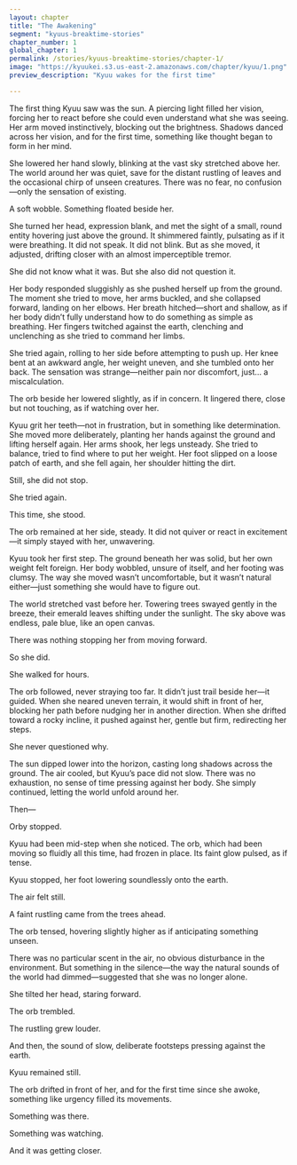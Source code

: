 ```yaml
---
layout: chapter
title: "The Awakening"
segment: "kyuus-breaktime-stories"
chapter_number: 1
global_chapter: 1
permalink: /stories/kyuus-breaktime-stories/chapter-1/
image: "https://kyuukei.s3.us-east-2.amazonaws.com/chapter/kyuu/1.png"
preview_description: "Kyuu wakes for the first time"

---
```

The first thing Kyuu saw was the sun. A piercing light filled her vision, forcing her to react before she could even understand what she was seeing. Her arm moved instinctively, blocking out the brightness. Shadows danced across her vision, and for the first time, something like thought began to form in her mind.

She lowered her hand slowly, blinking at the vast sky stretched above her. The world around her was quiet, save for the distant rustling of leaves and the occasional chirp of unseen creatures. There was no fear, no confusion—only the sensation of existing.

A soft wobble. Something floated beside her.

She turned her head, expression blank, and met the sight of a small, round entity hovering just above the ground. It shimmered faintly, pulsating as if it were breathing. It did not speak. It did not blink. But as she moved, it adjusted, drifting closer with an almost imperceptible tremor.

She did not know what it was. But she also did not question it.

Her body responded sluggishly as she pushed herself up from the ground. The moment she tried to move, her arms buckled, and she collapsed forward, landing on her elbows. Her breath hitched—short and shallow, as if her body didn’t fully understand how to do something as simple as breathing. Her fingers twitched against the earth, clenching and unclenching as she tried to command her limbs.

She tried again, rolling to her side before attempting to push up. Her knee bent at an awkward angle, her weight uneven, and she tumbled onto her back. The sensation was strange—neither pain nor discomfort, just… a miscalculation.

The orb beside her lowered slightly, as if in concern. It lingered there, close but not touching, as if watching over her.

Kyuu grit her teeth—not in frustration, but in something like determination. She moved more deliberately, planting her hands against the ground and lifting herself again. Her arms shook, her legs unsteady. She tried to balance, tried to find where to put her weight. Her foot slipped on a loose patch of earth, and she fell again, her shoulder hitting the dirt.

Still, she did not stop.

She tried again.

This time, she stood.

The orb remained at her side, steady. It did not quiver or react in excitement—it simply stayed with her, unwavering.

Kyuu took her first step. The ground beneath her was solid, but her own weight felt foreign. Her body wobbled, unsure of itself, and her footing was clumsy. The way she moved wasn’t uncomfortable, but it wasn’t natural either—just something she would have to figure out.

The world stretched vast before her. Towering trees swayed gently in the breeze, their emerald leaves shifting under the sunlight. The sky above was endless, pale blue, like an open canvas.

There was nothing stopping her from moving forward.

So she did.

She walked for hours.

The orb followed, never straying too far. It didn’t just trail beside her—it guided. When she neared uneven terrain, it would shift in front of her, blocking her path before nudging her in another direction. When she drifted toward a rocky incline, it pushed against her, gentle but firm, redirecting her steps.

She never questioned why.

The sun dipped lower into the horizon, casting long shadows across the ground. The air cooled, but Kyuu’s pace did not slow. There was no exhaustion, no sense of time pressing against her body. She simply continued, letting the world unfold around her.

Then—

Orby stopped.

Kyuu had been mid-step when she noticed. The orb, which had been moving so fluidly all this time, had frozen in place. Its faint glow pulsed, as if tense.

Kyuu stopped, her foot lowering soundlessly onto the earth.

The air felt still.

A faint rustling came from the trees ahead.

The orb tensed, hovering slightly higher as if anticipating something unseen.

There was no particular scent in the air, no obvious disturbance in the environment. But something in the silence—the way the natural sounds of the world had dimmed—suggested that she was no longer alone.

She tilted her head, staring forward.

The orb trembled.

The rustling grew louder.

And then, the sound of slow, deliberate footsteps pressing against the earth.

Kyuu remained still.

The orb drifted in front of her, and for the first time since she awoke, something like urgency filled its movements.

Something was there.

Something was watching.

And it was getting closer.

